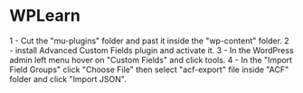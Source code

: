 # WPLearn

1 - Cut the "mu-plugins" folder and past it inside the "wp-content" folder.
2 - install Advanced Custom Fields plugin and activate it.
3 - In the WordPress admin left menu hover on "Custom Fields" and click tools.
4 - In the "Import Field Groups" click "Choose File" then select "acf-export" file inside "ACF" folder and click "Import JSON".
